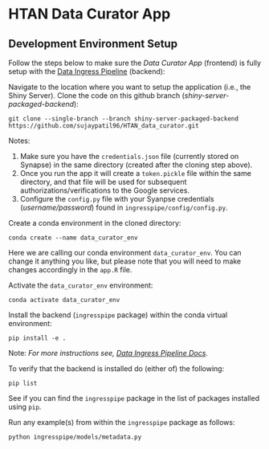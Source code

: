 # HTAN Data Curator App
## Development Environment Setup

Follow the steps below to make sure the _Data Curator App_ (frontend) is fully setup with the [Data Ingress Pipeline](https://github.com/Sage-Bionetworks/HTAN-data-pipeline/tree/organized-into-packages) (backend):

Navigate to the location where you want to setup the application (i.e., the Shiny Server). Clone the code on this github branch (_shiny-server-packaged-backend_):

    git clone --single-branch --branch shiny-server-packaged-backend https://github.com/sujaypatil96/HTAN_data_curator.git

Notes:

1. Make sure you have the `credentials.json` file (currently stored on Synapse) in the same directory (created after the cloning step above).
2. Once you run the app it will create a `token.pickle` file within the same directory, and that file will be used for subsequent authorizations/verifications to the Google services.
3. Configure the `config.py` file with your Syanpse credentials (_username/password_) found in `ingresspipe/config/config.py`.

Create a conda environment in the cloned directory:

    conda create --name data_curator_env

Here we are calling our conda environment `data_curator_env`. You can change it anything you like, but please note that you will need to make changes accordingly in the `app.R` file.

Activate the `data_curator_env` environment:

    conda activate data_curator_env

Install the backend (`ingresspipe` package) within the conda virtual environment:

    pip install -e .

Note: _For more instructions see, [Data Ingress Pipeline Docs](https://github.com/Sage-Bionetworks/HTAN-data-pipeline/tree/organized-into-packages#readme)_.

To verify that the backend is installed do (either of) the following:

    pip list

See if you can find the `ingresspipe` package in the list of packages installed using `pip`.

Run any example(s) from within the `ingresspipe` package as follows:

    python ingresspipe/models/metadata.py